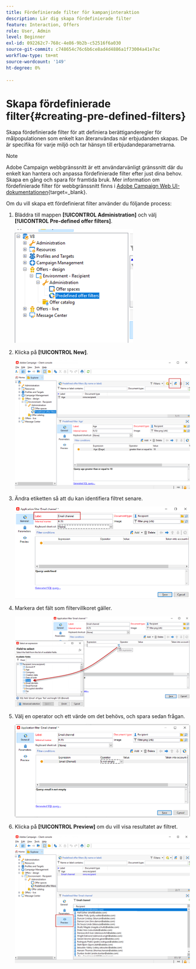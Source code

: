 ```yaml
---
title: Fördefinierade filter för kampanjinteraktion
description: Lär dig skapa fördefinierade filter
feature: Interaction, Offers
role: User, Admin
level: Beginner
exl-id: 092262c7-768c-4e86-9b2b-c52516f6a030
source-git-commit: c748654c76c6b6ce8ad4d4886a1f73004a41e7ac
workflow-type: tm+mt
source-wordcount: '149'
ht-degree: 0%

---
```


# Skapa fördefinierade filter{#creating-pre-defined-filters}

Skapa fördefinierade filter för att definiera berättiganderegler för målpopulationen som enkelt kan återanvändas när erbjudanden skapas. De är specifika för varje miljö och tar hänsyn till erbjudandeparametrarna.

>[!NOTE]
>
>Adobe Campaign webbgränssnitt är ett användarvänligt gränssnitt där du enkelt kan hantera och anpassa fördefinierade filter efter just dina behov. Skapa en gång och spara för framtida bruk. Mer information om fördefinierade filter för webbgränssnitt finns i [Adobe Campaign Web UI-dokumentationen](https://experienceleague.adobe.com/sv/docs/campaign-web/v8/start/predefined-filters){target=_blank}.


Om du vill skapa ett fördefinierat filter använder du följande process:

1. Bläddra till mappen **[!UICONTROL Administration]** och välj **[!UICONTROL Pre-defined offer filters]**.

   ![](assets/offer_filter_create_005.png)

1. Klicka på **[!UICONTROL New]**.

   ![](assets/offer_filter_create_001.png)

1. Ändra etiketten så att du kan identifiera filtret senare.

   ![](assets/offer_filter_create_002.png)

1. Markera det fält som filtervillkoret gäller.

   ![](assets/offer_filter_create_003.png)

1. Välj en operator och ett värde om det behövs, och spara sedan frågan.

   ![](assets/offer_filter_create_004.png)

1. Klicka på **[!UICONTROL Preview]** om du vill visa resultatet av filtret.

   ![](assets/offer_filter_create_006.png)
